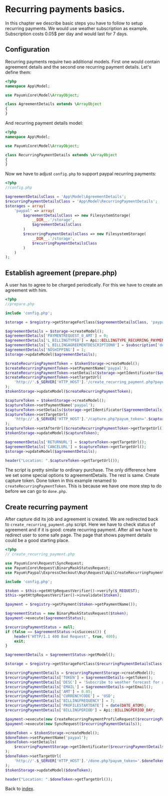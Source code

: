 # Recurring payments basics.

In this chapter we describe basic steps you have to follow to setup recurring payments.
We would use weather subscription as example.
Subscription costs 0.05$ per day and would last for 7 days.

## Configuration

Recurring payments require two additional models.
First one would contain agreement details and the second one recurring payment details.
Let's define them:

```php
<?php
namespace App\Model;

use Payum\Core\Model\ArrayObject;

class AgreementDetails extends \ArrayObject
{
}
```

And recurring payment details model:


```php
<?php
namespace App\Model;

use Payum\Core\Model\ArrayObject;

class RecurringPaymentDetails extends \ArrayObject
{
}
```

Now we have to adjust `config.php` to support paypal recurring payments:

```php
<?php
//config.php

$agreementDetailsClass = 'App\Model\AgreementDetails';
$recurringPaymentDetailsClass = 'App\Model\RecurringPaymentDetails';
$storages = array(
    'paypal' => array(
        $agreementDetailsClass => new FilesystemStorage(
            __DIR__.'/storage',
            $agreementDetailsClass
        )
        $recurringPaymentDetailsClass => new FilesystemStorage(
            __DIR__.'/storage',
            $recurringPaymentDetailsClass
        )
    )
);
```

## Establish agreement (prepare.php)

A user has to agree to be charged periodically.
For this we have to create an agreement with him.

```php
<?php
//prepare.php

include 'config.php';

$storage = $registry->getStorageForClass($agreementDetailsClass, 'paypal');

$agreementDetails = $storage->createModel();
$agreementDetails['PAYMENTREQUEST_0_AMT'] = 0;
$agreementDetails['L_BILLINGTYPE0'] = Api::BILLINGTYPE_RECURRING_PAYMENTS;
$agreementDetails['L_BILLINGAGREEMENTDESCRIPTION0'] = $subscription['description'];
$agreementDetails['NOSHIPPING'] = 1;
$storage->updateModel($agreementDetails);

$createRecurringPaymentToken = $tokenStorage->createModel();
$createRecurringPaymentToken->setPaymentName('paypal');
$createRecurringPaymentToken->setDetails($storage->getIdentificator($agreementDetails));
$createRecurringPaymentToken->setTargetUrl(
    'http://'.$_SERVER['HTTP_HOST'].'/create_recurring_payment.php?payum_token='.$doneToken->getHash()
);
$tokenStorage->updateModel($createRecurringPaymentToken);

$captureToken = $tokenStorage->createModel();
$captureToken->setPaymentName('paypal');
$captureToken->setDetails($storage->getIdentificator($agreementDetails));
$captureToken->setTargetUrl(
    'http://'.$_SERVER['HTTP_HOST'].'/capture.php?payum_token='.$captureToken->getHash()
);
$captureToken->setAfterUrl($createRecurringPaymentToken->getTargetUrl());
$tokenStorage->updateModel($captureToken);

$agreementDetails['RETURNURL'] = $captureToken->getTargetUrl();
$agreementDetails['CANCELURL'] = $captureToken->getTargetUrl();
$storage->updateModel($agreementDetails);

header("Location: ".$captureToken->getTargetUrl());
```

The script is pretty similar to ordinary purchase.
The only difference here we set some special options to agreementDetails.
The rest is same. Create capture token.
Done token in this example renamed to `createRecurringPaymentToken`.
This is because we have one more step to do before we can go to `done.php`.

## Create recurring payment

After capture did its job and agreement is created.
We are redirected back to `create_recurring_payment.php` script.
Here we have to check status of agreement and if it is good: create recurring payment.
After all we have to redirect user to some safe page.
The page that shows payment details could be a good starting place.

```php
<?php
// create_recurring_payment.php

use Payum\Core\Request\SyncRequest;
use Payum\Core\Request\BinaryMaskStatusRequest;
use Payum\Paypal\ExpressCheckout\Nvp\Request\Api\CreateRecurringPaymentProfileRequest;

include 'config.php';

$token = $this->getHttpRequestVerifier()->verify($_REQUEST);
$this->getHttpRequestVerifier()->invalidate($token);

$payment = $registry->getPayment($token->getPaymentName());

$agreementStatus = new BinaryMaskStatusRequest($token);
$payment->execute($agreementStatus);

$recurringPaymentStatus = null;
if (false == $agreementStatus->isSuccess()) {
    header('HTTP/1.1 400 Bad Request', true, 400);
    exit;
}

$agreementDetails = $agreementStatus->getModel();

$storage = $registry->getStorageForClass($recurringPaymentDetailsClass, $token->getPaymentName());

$recurringPaymentDetails = $recurringPaymentStorage->createModel();
$recurringPaymentDetails['TOKEN'] = $agreementDetails->getToken();
$recurringPaymentDetails['DESC'] = 'Subscribe to weather forecast for a week. It is 0.05$ per day.';
$recurringPaymentDetails['EMAIL'] = $agreementDetails->getEmail();
$recurringPaymentDetails['AMT'] = 0.05;
$recurringPaymentDetails['CURRENCYCODE'] = 'USD';
$recurringPaymentDetails['BILLINGFREQUENCY'] = 7;
$recurringPaymentDetails['PROFILESTARTDATE'] = date(DATE_ATOM);
$recurringPaymentDetails['BILLINGPERIOD'] = Api::BILLINGPERIOD_DAY;

$payment->execute(new CreateRecurringPaymentProfileRequest($recurringPaymentDetails));
$payment->execute(new SyncRequest($recurringPaymentDetails));

$doneToken = $tokenStorage->createModel();
$doneToken->setPaymentName('paypal');
$doneToken->setDetails(
    $recurringPaymentStorage->getIdentificator($recurringPaymentDetails)
);
$doneToken->setTargetUrl(
    'http://'.$_SERVER['HTTP_HOST'].'/done.php?payum_token='.$doneToken->getHash()
);
$tokenStorage->updateModel($doneToken);

header("Location: ".$doneToken->getTargetUrl());
```

Back to [index](index.md).